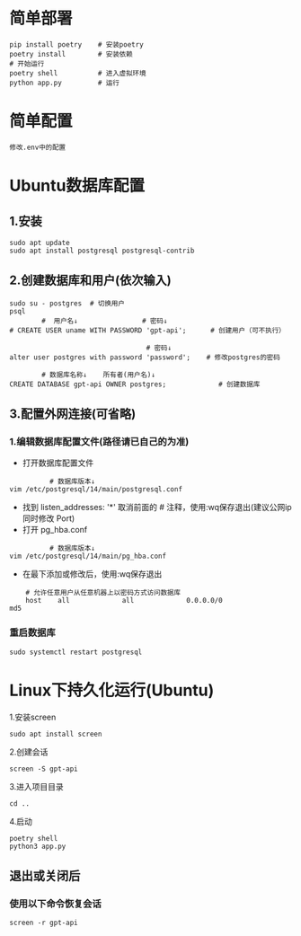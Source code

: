 # 简单部署

```shell
pip install poetry    # 安装poetry
poetry install        # 安装依赖
# 开始运行
poetry shell          # 进入虚拟环境
python app.py         # 运行
```

# 简单配置

```text
修改.env中的配置
```

# Ubuntu数据库配置

## 1.安装

```shell
sudo apt update
sudo apt install postgresql postgresql-contrib
```

## 2.创建数据库和用户(依次输入)

```shell
sudo su - postgres  # 切换用户
psql
        #  用户名↓                # 密码↓
# CREATE USER uname WITH PASSWORD 'gpt-api';      # 创建用户（可不执行）

                                  # 密码↓
alter user postgres with password 'password';    # 修改postgres的密码

        # 数据库名称↓    所有者(用户名)↓
CREATE DATABASE gpt-api OWNER postgres;             # 创建数据库
```

## 3.配置外网连接(可省略)

### 1.编辑数据库配置文件(路径请已自己的为准)

- 打开数据库配置文件

```shell
          # 数据库版本↓ 
vim /etc/postgresql/14/main/postgresql.conf
```

- 找到 listen_addresses: '*' 取消前面的 # 注释，使用:wq保存退出(建议公网ip同时修改 Port)
- 打开 pg_hba.conf

```shell
          # 数据库版本↓ 
vim /etc/postgresql/14/main/pg_hba.conf
```

- 在最下添加或修改后，使用:wq保存退出

```text
    # 允许任意用户从任意机器上以密码方式访问数据库
    host    all             all             0.0.0.0/0               md5
```

### 重启数据库

```shell
sudo systemctl restart postgresql
```

# Linux下持久化运行(Ubuntu)

1.安装screen

```shell
sudo apt install screen
```

2.创建会话

```shell
screen -S gpt-api
```

3.进入项目目录

```shell
cd ..
```

4.启动

```shell
poetry shell
python3 app.py
```

## 退出或关闭后

### 使用以下命令恢复会话

```shell
screen -r gpt-api
```